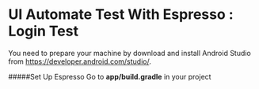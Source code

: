 # UI Automate Test With Espresso : Login Test
You need to prepare your machine by download and install Android Studio from https://developer.android.com/studio/.

#####Set Up Espresso
Go to **app/build.gradle** in your project

